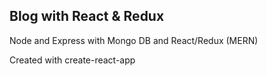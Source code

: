 ## Blog with React & Redux

Node and Express with Mongo DB and React/Redux (MERN)

Created with create-react-app

